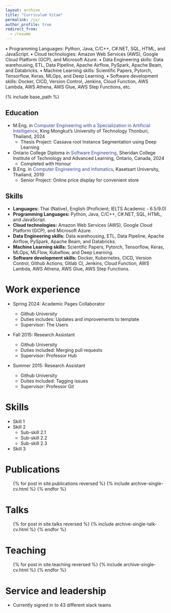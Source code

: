 ```yaml
---
layout: archive
title: "Curriculum Vitae"
permalink: /cv/
author_profile: true
redirect_from:
  - /resume
---
```

• Programming Languages: Python, Java, C/C++, C#.NET, SQL, HTML, and JavaScript.
• Cloud technologies: Amazon Web Services (AWS), Google Cloud Platform (GCP), and Microsoft Azure.
• Data Engineering skills: Data warehousing, ETL, Data Pipeline, Apache Airflow, PySpark, Apache Beam, and
Databricks.
• Machine Learning skills: Scientific Papers, Pytorch, Tensorflow, Keras, MLOps, and Deep Learning.
• Software development skills: Docker, CICD, Version Control, Jenkins, Cloud Function, AWS Lambda, AWS
Athena, AWS Glue, AWS Step Functions, etc.


{% include base_path %}

## Education
* M.Eng. in <span style="color: #3246a8;">Computer Engineering with a Specialization in Artificial Intelligence</span>, King Mongkut’s University of Technology Thonburi, Thailand, 2024
  * Thesis Project: Cassava root Instance Segmentation using Deep Learning
* Ontario College Diploma in <span style="color: #3246a8;">Software Engineering</span>, Sheridan College Institute of Technology and Advanced Learning, Ontario, Canada, 2024
    * Completed with Honour
* B.Eng. in <span style="color: #3246a8;">Computer Engineering and Infomatics</span>, Kasetsart University, Thailand, 2019
  * Senior Project: Online price display for convenient store

## Skills
* **Languages:** Thai (Native), English (Proficient; IELTS Academic - 6.5/9.0)
* **Programming Languages:** Python, Java, C/C++, C#.NET, SQL, HTML, and JavaScript.
* **Cloud technologies:** Amazon Web Services (AWS), Google Cloud Platform (GCP), and Microsoft Azure.
* **Data Engineering skills:** Data warehousing, ETL, Data Pipeline, Apache Airflow, PySpark, Apache Beam, and
Databricks.
* **Machine Learning skills:** Scientific Papers, Pytorch, Tensorflow, Keras, MLOps, MLFlow, Kubeflow, and Deep Learning.
* **Software development skills:** Docker, Kubernetes, CICD, Version Control, Github Actions, Gitlab CI, Jenkins, Cloud Function, AWS Lambda, AWS
Athena, AWS Glue, AWS Step Functions.

Work experience
======
* Spring 2024: Academic Pages Collaborator
  * Github University
  * Duties includes: Updates and improvements to template
  * Supervisor: The Users

* Fall 2015: Research Assistant
  * Github University
  * Duties included: Merging pull requests
  * Supervisor: Professor Hub

* Summer 2015: Research Assistant
  * Github University
  * Duties included: Tagging issues
  * Supervisor: Professor Git
  
Skills
======
* Skill 1
* Skill 2
  * Sub-skill 2.1
  * Sub-skill 2.2
  * Sub-skill 2.3
* Skill 3

Publications
======
  <ul>{% for post in site.publications reversed %}
    {% include archive-single-cv.html %}
  {% endfor %}</ul>
  
Talks
======
  <ul>{% for post in site.talks reversed %}
    {% include archive-single-talk-cv.html  %}
  {% endfor %}</ul>
  
Teaching
======
  <ul>{% for post in site.teaching reversed %}
    {% include archive-single-cv.html %}
  {% endfor %}</ul>
  
Service and leadership
======
* Currently signed in to 43 different slack teams
